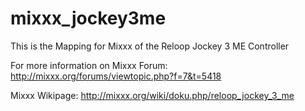 # mixxx_jockey3me
This is the Mapping for Mixxx of the Reloop Jockey 3 ME Controller

For more information on Mixxx Forum:
http://mixxx.org/forums/viewtopic.php?f=7&t=5418

Mixxx Wikipage:
http://mixxx.org/wiki/doku.php/reloop_jockey_3_me
